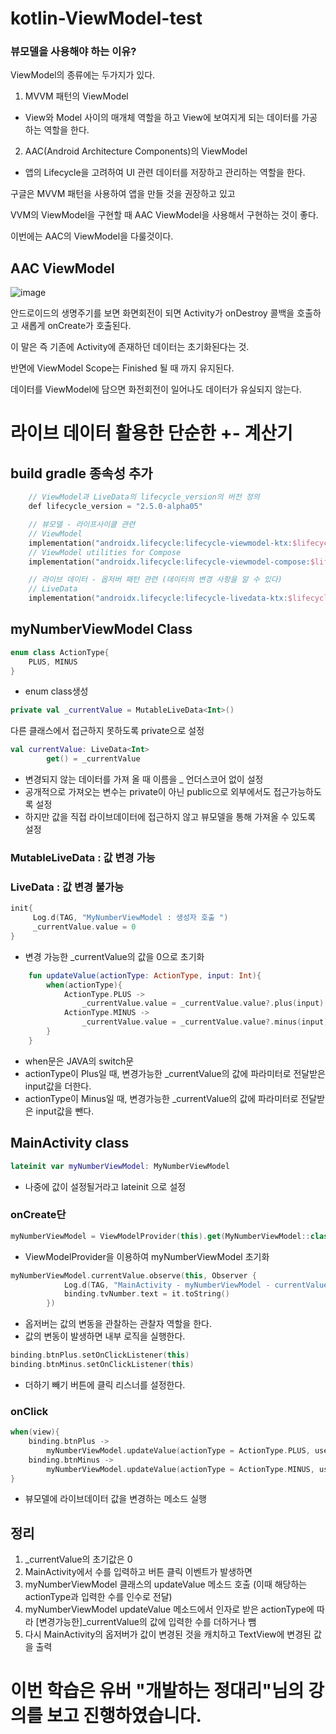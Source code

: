 # kotlin-ViewModel-test
### 뷰모델을 사용해야 하는 이유?

ViewModel의 종류에는 두가지가 있다.

1. MVVM 패턴의 ViewModel

- View와 Model 사이의 매개체 역할을 하고 View에 보여지게 되는 데이터를 가공하는 역할을 한다.

2. AAC(Android Architecture Components)의 ViewModel

- 앱의 Lifecycle을 고려하여 UI 관련 데이터를 저장하고 관리하는 역할을 한다.


구글은 MVVM 패턴을 사용하여 앱을 만들 것을 권장하고 있고

VVM의 ViewModel을 구현할 때 AAC ViewModel을 사용해서 구현하는 것이 좋다.

이번에는 AAC의 ViewModel을 다룰것이다.

## AAC ViewModel

![image](https://user-images.githubusercontent.com/74666576/164272764-43a9ff03-8f2b-4d00-b0ec-294664bc75d1.png)

안드로이드의 생명주기를 보면 화면회전이 되면 Activity가 onDestroy 콜백을 호출하고 새롭게 onCreate가 호출된다.

이 말은 즉 기존에 Activity에 존재하던 데이터는 초기화된다는 것.

반면에 ViewModel Scope는 Finished 될 때 까지 유지된다.

데이터를 ViewModel에 담으면 화전회전이 일어나도 데이터가 유실되지 않는다.

# 라이브 데이터 활용한 단순한 +- 계산기

## build gradle 종속성 추가
```kotlin
    // ViewModel과 LiveData의 lifecycle_version의 버전 정의
    def lifecycle_version = "2.5.0-alpha05"

    // 뷰모델 - 라이프사이클 관련
    // ViewModel
    implementation("androidx.lifecycle:lifecycle-viewmodel-ktx:$lifecycle_version")
    // ViewModel utilities for Compose
    implementation("androidx.lifecycle:lifecycle-viewmodel-compose:$lifecycle_version")

    // 라이브 데이터 - 옵저버 패턴 관련 (데이터의 변경 사항을 알 수 있다)
    // LiveData
    implementation("androidx.lifecycle:lifecycle-livedata-ktx:$lifecycle_version")
```

## myNumberViewModel Class
```kotlin
enum class ActionType{
    PLUS, MINUS
}
```
- enum class생성

```kotlin
private val _currentValue = MutableLiveData<Int>()
```
다른 클래스에서 접근하지 못하도록 private으로 설정

```kotlin
val currentValue: LiveData<Int>
        get() = _currentValue
```
- 변경되지 않는 데이터를 가져 올 때 이름을 _ 언더스코어 없이 설정
- 공개적으로 가져오는 변수는 private이 아닌 public으로 외부에서도 접근가능하도록 설정
- 하지만 값을 직접 라이브데이터에 접근하지 않고 뷰모델을 통해 가져올 수 있도록 설정

### MutableLiveData : 값 변경 가능
### LiveData : 값 변경 불가능

```kotlin
init{
     Log.d(TAG, "MyNumberViewModel : 생성자 호출 ")
     _currentValue.value = 0
}
```
- 변경 가능한 _currentValue의 값을 0으로 초기화

```kotlin
    fun updateValue(actionType: ActionType, input: Int){
        when(actionType){
            ActionType.PLUS ->
                _currentValue.value = _currentValue.value?.plus(input)
            ActionType.MINUS ->
                _currentValue.value = _currentValue.value?.minus(input)
        }
    }
```
- when문은 JAVA의 switch문
- actionType이 Plus일 때, 변경가능한 _currentValue의 값에 파라미터로 전달받은 input값을 더한다.
- actionType이 Minus일 때, 변경가능한 _currentValue의 값에 파라미터로 전달받은 input값을 뺀다.

## MainActivity class

```kotlin
lateinit var myNumberViewModel: MyNumberViewModel
```
- 나중에 값이 설정될거라고 lateinit 으로 설정

### onCreate단
```kotlin
myNumberViewModel = ViewModelProvider(this).get(MyNumberViewModel::class.java)
```
- ViewModelProvider을 이용하여 myNumberViewModel 초기화

```kotlin
myNumberViewModel.currentValue.observe(this, Observer {
            Log.d(TAG, "MainActivity - myNumberViewModel - currentValue 라이브 데이터 값 변경 : $it")
            binding.tvNumber.text = it.toString()
        })
```
- 옵저버는 값의 변동을 관찰하는 관찰자 역할을 한다.
- 값의 변동이 발생하면 내부 로직을 실행한다.

```kotlin
binding.btnPlus.setOnClickListener(this)
binding.btnMinus.setOnClickListener(this)
```
- 더하기 빼기 버튼에 클릭 리스너를 설정한다.

### onClick

```kotlin
when(view){
    binding.btnPlus ->
        myNumberViewModel.updateValue(actionType = ActionType.PLUS, userInput)
    binding.btnMinus ->
        myNumberViewModel.updateValue(actionType = ActionType.MINUS, userInput)
}
```
- 뷰모델에 라이브데이터 값을 변경하는 메소드 실행

## 정리

1. _currentValue의 초기값은 0
2. MainActivity에서 수를 입력하고 버튼 클릭 이벤트가 발생하면 
3. myNumberViewModel 클래스의 updateValue 메소드 호출 (이때 해당하는 actionType과 입력한 수를 인수로 전달)
4. myNumberViewModel updateValue 메소드에서 인자로 받은 actionType에 따라 [변경가능한]_currentValue의 값에 입력한 수를 더하거나 뺌
5. 다시 MainActivity의 옵저버가 값이 변경된 것을 캐치하고 TextView에 변경된 값을 출력



# 이번 학습은 유버 "개발하는 정대리"님의 강의를 보고 진행하였습니다.
